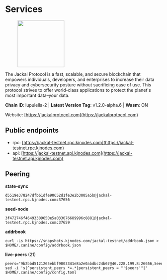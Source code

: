# Services

<figure><img src="https://raw.githubusercontent.com/kj89/testnet_manuals/main/pingpub/logos/jackal.png" width="150" alt=""><figcaption></figcaption></figure>

The Jackal Protocol is a fast, scalable, and secure blockchain that empowers  individuals, developers, and enterprises to increase their data privacy and  cybersecurity posture without sacrificing ease of use. This protocol strives  to offer world-class applications to protect the planet's most important data–your data.

**Chain ID**: lupulella-2 | **Latest Version Tag**: v1.2.0-alpha.6 | **Wasm**: ON

Website: [https://jackalprotocol.com](https://jackalprotocol.com)


## Public endpoints

* rpc: [https://jackal-testnet.rpc.kjnodes.com](https://jackal-testnet.rpc.kjnodes.com)
* api: [https://jackal-testnet.api.kjnodes.com](https://jackal-testnet.api.kjnodes.com)

## Peering

**state-sync**

```
d5519e378247dfb61dfe90652d1fe3e2b3005a5b@jackal-testnet.rpc.kjnodes.com:37656
```

**seed-node**

```
3f472746f46493309650e5a033076689996c8881@jackal-testnet.rpc.kjnodes.com:37659
```

**addrbook**
```
curl -Ls https://snapshots.kjnodes.com/jackal-testnet/addrbook.json > $HOME/.canine/config/addrbook.json
```

**live-peers** (21)
```
peers="9b2bbd5121265ebbf9003341e8a2e0abdbc24b67@46.228.199.8:26656,5eedbfbe64b942f4ab54db3842acf3bfab034c24@161.97.74.88:46656,f3e70d3de1974208af04dac6fabd657ab4abf0ff@65.108.75.107:24656,fd5b3021fe67406e63c1a3e3e89cb243bc0791c9@65.109.32.174:32656,d5519e378247dfb61dfe90652d1fe3e2b3005a5b@65.109.68.190:37656,451622fd913f6119a67f67e65f3ab82c3fbea529@78.107.253.133:32656,b26f63f307ca8e80033cbc618f7577e5be7f0c1a@95.217.118.96:27363,372111fd8c3c11a57cd34db58b2bdd8d2b6e5005@172.104.19.93:26656,0394449cab5a29f24dd4f37683d3b7622f27c0fc@65.108.206.118:61156,6c7100291f35132ac1b58ff7c6d05b4ce75512b7@65.108.70.119:36156,b549c1092e37db22576e31f19cbec4b1b3b36503@116.202.227.117:37656,3c6d856a429224201d78c7f28026874d10a27f57@5.75.227.78:26656,075c59c5917e4e41fcb3e28dba80292a457f79ea@65.108.57.170:26656,27238e2f804bf28a14c186a2e0f0ceaae0d2588f@176.9.98.24:30566,94b63fddfc78230f51aeb7ac34b9fb86bd042a77@46.4.53.94:30567,4ea723e652f11433734ae2aa6f364ef0510d6636@16.163.74.176:26626,6c6c7f370febd64447770da8aec0b9d359d61565@65.109.70.23:17556,b8bd14380acd472b22c6f133a5ac1c4bcbd0a5b3@195.3.220.57:26906,a76cb9a09652ad3f62987966dda2199a0ee1bf64@65.109.90.33:17556,80420ad774e622bda8e1dfa9b80da11eee7eed1f@144.126.140.252:29656,1b191fb9ef837dec648136097f94925a15dd85ab@213.170.135.20:26516"
sed -i 's|^persistent_peers *=.*|persistent_peers = "'$peers'"|' $HOME/.canine/config/config.toml
```
